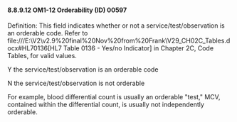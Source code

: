 #### 8.8.9.12 OM1-12 Orderability (ID) 00597

Definition: This field indicates whether or not a service/test/observation is an orderable code. Refer to file:///E:\V2\v2.9%20final%20Nov%20from%20Frank\V29_CH02C_Tables.docx#HL70136[HL7 Table 0136 - Yes/no Indicator] in Chapter 2C, Code Tables, for valid values.

Y the service/test/observation is an orderable code

N the service/test/observation is not orderable

For example, blood differential count is usually an orderable "test," MCV, contained within the differential count, is usually not independently orderable.
